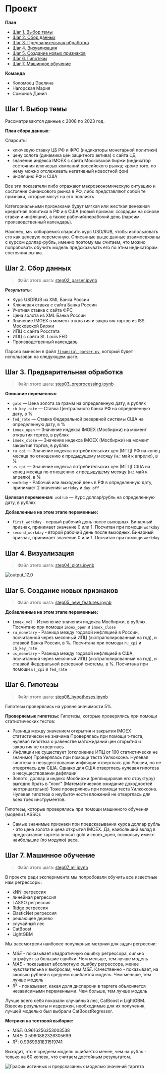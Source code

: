 # Проект
**План**
- [Шаг 1. Выбор темы](https://github.com/evelinakolomoets/andan_project/blob/main/README.md#шаг-1-выбор-темы)
- [Шаг 2. Сбор данных](https://github.com/evelinakolomoets/andan_project/blob/main/README.md#шаг-2-сбор-данных)
- [Шаг 3. Предварительная обработка](https://github.com/evelinakolomoets/andan_project/blob/main/README.md#шаг-3-предварительная-обработка)
- [Шаг 4. Визуализация](https://github.com/evelinakolomoets/andan_project/blob/main/README.md#шаг-4-визуализация)
- [Шаг 5. Создание новых признаков](https://github.com/evelinakolomoets/andan_project/blob/main/README.md#шаг-5-создание-новых-признаков)
- [Шаг 6. Гипотезы](https://github.com/evelinakolomoets/andan_project/blob/main/README.md#шаг-6-гипотезы)
- [Шаг 7. Машинное обучение](https://github.com/evelinakolomoets/andan_project/blob/main/README.md#шаг-7-машинное-обучение)

**Команда**
- Коломоец Эвелина
- Нагорская Мария
- Сомонов Данил 

## Шаг 1. Выбор темы
Рассматриваются данные с 2008 по 2023 год.

**План сбора данных:**

Спарсить:
- ключевую ставку ЦБ РФ и ФРС (индикаторы монетарной политики)
- цену золота (динамика цен защитного актива) с сайта ЦБ, 
- значение индекса IMOEX с сайта Московской биржи (индикатор состояния ключевых компаний российского рынка; кроме того, по нему можно отслеживать негативный новостной фон)
- инфляцию РФ и США 

Все эти показатели либо отражают макроэкономическую ситуацию и состояние финансового рынка в РФ, либо представляют собой те признаки, которые могут на это повлиять.

Категориальными признаками будут мягкая или жесткая денежная кредитная политика в РФ и в США (новый признак: создадим на основе ставки и инфляции), а также рабочий/нерабочий день (парсим производственный календарь). 

Наконец, мы собираемся спарсить курс USD/RUB, чтобы использовать его как целевую переменную. Описанные выше данные взаимосвязаны с курсом доллар-рубль, именно поэтому мы считаем, что можно попробовать обучить модель предсказывать его по этим индикаторам состояния рынка.


## Шаг 2. Сбор данных
> Файл этого шага: [step02_parser.ipynb](https://github.com/evelinakolomoets/andan_project/blob/main/step02_parser.ipynb)

**Результаты**:
- Курс USDRUB из XML Банка России
- Ключевая ставка с сайта Банка России
- Учетная ставка с сайта ФРС
- Цена золота из XML Банка России
- Значение IMOEX в момент открытия и закрытия торгов из ISS Московской Биржи
- ИПЦ с сайта Росстата
- ИПЦ с сайта St. Louis FED
- Производственный календарь

Парсер вынесен в файл [`financial_parser.py`](https://github.com/evelinakolomoets/andan_project/blob/main/financial_parser.py), который будет использован на следующем шаге.

## Шаг 3. Предварительная обработка
> Файл этого шага: [step03_preprocessing.ipynb](https://github.com/evelinakolomoets/andan_project/blob/main/step03_preprocessing.ipynb)

**Описание переменных**:

* `gold` — Цена золота за грамм на определенную дату, в рублях
* `cb_key_rate` — Ставка Центрального банка РФ на определенную дату, в %
* `fed_rate` — Ставка Федеральной резервной системы США на определенную дату, в %
* `imoex_open` — Значение индекса IMOEX (Мосбиржи) на момент открытия торгов, в рублях
* `imoex_close` — Значение индекса IMOEX (Мосбиржи) на момент закрытия торгов, в рублях
* `ru_cpi` — Значение индекса потребительских цен (ИПЦ) РФ на конец месяца по отношению к предыдущему месяцу (н.: май к апрелю), в %
* `us_cpi` — Значение индекса потребительских цен (ИПЦ) США на конец месяца по отношению к предыдущему месяцу (н.: май к апрелю), в %
* `workday` - Рабочий или выходной день в РФ в определенную дату, принимает 2 значения: `workday` и `day off`

**Целевая переменная:** `usdrub` — Курс доллар/рубль на определенную дату, в рублях

**Добавленные на этом этапе переменные:**
- `first_workday` - первый рабочий день после выходных. Бинарный признак, принимает значение 0 или 1. Посчитан при помощи `workday`
- `second_workday` - второй рабочий день после выходных. Бинарный признак, принимает значение 0 или 1. Посчитан при помощи `workday`

## Шаг 4. Визуализация
> Файл этого шага: [step04_plots.ipynb](https://github.com/evelinakolomoets/andan_project/blob/main/step04_plots.ipynb)

![output_17_0](https://github.com/evelinakolomoets/andan_project/assets/103259249/c1deb30f-632e-4def-a81d-d5ecc8658e89)


## Шаг 5. Создание новых признаков
> Файл этого шага: [step05_new_features.ipynb](https://github.com/evelinakolomoets/andan_project/blob/main/step05_new_features.ipynb)

**Добавленные на этом этапе переменные:**
- `imoex_vol` - Изменение значения индекса Мосбиржи, в рублях. Посчитано при помощи `imoex_open` и `imoex_close`
- `ru_monetary` - Разница между годовой инфляцией в России, посчитанной через месячный ИПЦ (экстраполированный на год), и ставкой Банка России, в %. Посчитана при помощи `ru_cpi` и `cb_key_rate`
- `us_monetary` - Разница между годовой инфляцией в США, посчитанной через месячный ИПЦ (экстраполированный на год), и ставкой Федеральной резервной системы, в %. Посчитана при помощи `us_cpi` и `fed_rate`

## Шаг 6. Гипотезы
> Файл этого шага: [step06_hypotheses.ipynb](https://github.com/evelinakolomoets/andan_project/blob/main/step06_hypotheses.ipynb)

Гипотезы проверялись на уровне значимости 5%. 

**Проверяемые гипотезы:**
Гипотезы, которые проверялись при помощи статистических тестов:
- Разница между значением открытия и закрытия IMOEX статистически не значима
Проверялась при помощи t-теста, нулевая гипотеза о равенстве матожиданий цен открытия и закрытия не отверглась
- Инфляции не существует (отклонение ИПЦ от 100 статистически не значимо)
Проверялась при помощи теста Уилкоксона. Нулевая гипотеза о несуществовании инфляции отверглась для России, но не отверглась для США. Однако для США отверглась нулевая гипотеза о несуществовании дефляции
- Золото, доллар и индекс Мосбиржи (реплицировав его структуру) выгодно брать в "лонг" (Математическое ожидание доходностей неотрицательно)
Тоже проверялись при помощи теста Уилкоксона. Нулевая гипотеза о неубыточности вложений не отверглась для всех трех инструментов.

Гипотезы, которые проверялись при помощи машинного обучения (модели LASSO):
- Самые значимые признаки при предсказывании курса доллар рубль - это цена золота и цена открытия IMOEX.
Да, наибольший вклад в предсказание таргета вносят gold и imoex_open, поскольку имеют наибольшие (по модулю) веса.


## Шаг 7. Машинное обучение
> Файл этого шага: [step07_ml.ipynb](https://github.com/evelinakolomoets/andan_project/blob/main/step07_ml.ipynb)

В проекте ради эксперимента мы попробовали обучить все известные нам регрессоры: 
- kNN-регрессия
- линейная регрессия
- LASSO регрессия
- Ridge регрессия
- ElasticNet регрессия
- решающее дерево
- случайный лес
- CatBoost
- LightGBM

Мы рассмотрели наиболее популярные метрики для задач регрессии:
- $MSE$ - показывает квадратичную ошибку регрессора, сильно штрафует за большие ошибки. Чем меньше, тем лучше модель
- $MAE$ - показывает абсолютную ошибку регрессора, менее чувствительна к выбросам, чем $MSE$. Качественно - показывает, на сколько рублей в среднем ошибается модель. Чем меньше, тем лучше модель
- $R^2$ - показывает, какая доля дисперсии в таргете объясняется независимыми переменными. Чем больше, тем лучше модель

Лучше всего себя показали случайный лес, CatBoost и LightGBM. Взвесив результаты и издержки, необходимые для их получения, лучшей моделью был выбрали CatBoostRegressor. 

**Метрики на тестовой выборке:**
- $MSE$: 0.9616256353003538
- $MAE$: 0.5960882326305699
- $R^2$: 0.9969981831519741

Выходит, что в среднем модель ошибается менее, чем на рубль - только на 60 копеек, что считаем достойным результатом. 

![График истинных и предсказанных моделью значений таргета](https://github.com/evelinakolomoets/andan_project/assets/103259249/d3996ff9-c6b6-4847-9279-ac03d0aeb180)


